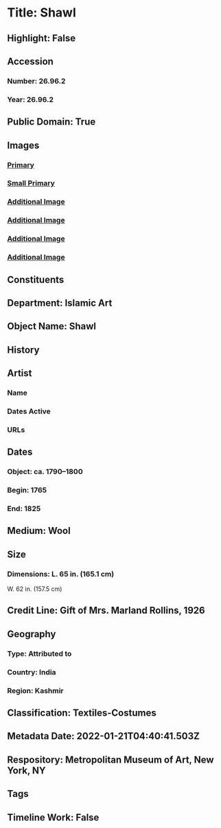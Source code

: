 # Title: Shawl
## Highlight: False
## Accession
### Number: 26.96.2
### Year: 26.96.2
## Public Domain: True
## Images
### [Primary](https://images.metmuseum.org/CRDImages/is/original/ISL35.jpg)
### [Small Primary](https://images.metmuseum.org/CRDImages/is/web-large/ISL35.jpg)
### [Additional Image](https://images.metmuseum.org/CRDImages/is/original/266358_26.96.2.jpg)
### [Additional Image](https://images.metmuseum.org/CRDImages/is/original/266359_26.96.2.jpg)
### [Additional Image](https://images.metmuseum.org/CRDImages/is/original/266358.jpg)
### [Additional Image](https://images.metmuseum.org/CRDImages/is/original/266359.jpg)
## Constituents
## Department: Islamic Art
## Object Name: Shawl
## History
## Artist
### Name
### Dates Active
### URLs
## Dates
### Object: ca. 1790–1800
### Begin: 1765
### End: 1825
## Medium: Wool
## Size
### Dimensions: L. 65 in. (165.1 cm)
W. 62 in. (157.5 cm)
## Credit Line: Gift of Mrs. Marland Rollins, 1926
## Geography
### Type: Attributed to
### Country: India
### Region: Kashmir
## Classification: Textiles-Costumes
## Metadata Date: 2022-01-21T04:40:41.503Z
## Respository: Metropolitan Museum of Art, New York, NY
## Tags
## Timeline Work: False